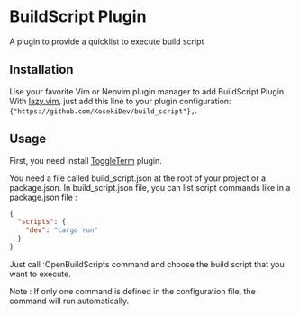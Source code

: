 # BuildScript Plugin

A plugin to provide a quicklist to execute build script

## Installation

Use your favorite Vim or Neovim plugin manager to add BuildScript Plugin. With [lazy.vim](https://github.com/folke/lazy.nvim), just add this line to your plugin configuration: `{"https://github.com/KosekiDev/build_script"},`.

## Usage

First, you need install [ToggleTerm](https://github.com/akinsho/toggleterm.nvim) plugin.

You need a file called build_script.json at the root of your project or a package.json.
In build_script.json file, you can list script commands like in a package.json file :

```json
{
  "scripts": {
    "dev": "cargo run"
  }
}
```

Just call :OpenBuildScripts command and choose the build script that you want to execute.

Note : If only one command is defined in the configuration file, the command will run automatically.
